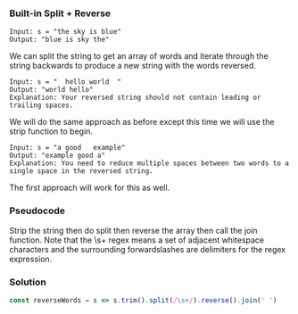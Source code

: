 ### Built-in Split + Reverse 
```
Input: s = "the sky is blue"
Output: "blue is sky the"
```
We can split the string to get an array of words and iterate through the string backwards to produce a new string with the words reversed. 

```
Input: s = "  hello world  "
Output: "world hello"
Explanation: Your reversed string should not contain leading or trailing spaces.
```
We will do the same approach as before except this time we will use the strip function to begin. 

```
Input: s = "a good   example"
Output: "example good a"
Explanation: You need to reduce multiple spaces between two words to a single space in the reversed string.
```
The first approach will work for this as well.

### Pseudocode
Strip the string then do split then reverse the array then call the join function. Note that the \s+ regex means a set of adjacent whitespace characters and the surrounding forwardslashes are delimiters for the regex expression.

### Solution

```js
const reverseWords = s => s.trim().split(/\s+/).reverse().join(' ')
```